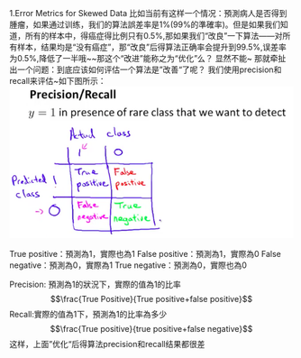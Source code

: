 1.Error Metrics for Skewed Data
比如当前有这样一个情况：預測病人是否得到腫瘤，如果通过训练，我们的算法誤差率是1%(99%的準確率)。但是如果我们知道，所有的样本中，得癌症得比例只有0.5%,那如果我们“改良”一下算法——对所有样本，结果均是“没有癌症”，那“改良”后得算法正确率会提升到99.5%,误差率为0.5%,降低了一半哦~~那这个“改进”能称之为“优化”么？
显然不能~
那就牵扯出一个问题：到底应该如何评估一个算法是”改善“了呢？
我们使用precision和recall来评估~如下图所示：
![](/机器学习/images/57.png)

True positive：預測為1，實際也為1
False positive：預測為1，實際為0
False negative：預測為0，實際為1
True negative：預測為0，實際也為0

Precision: 預測為1的狀況下，實際的值為1的比率
$$\frac{True Positive}{True positive+false positive}$$
Recall:實際的值為1下，預測為1的比率為多少
$$\frac{True positive}{true positive+false negative}$$
这样，上面”优化“后得算法precision和recall结果都很差